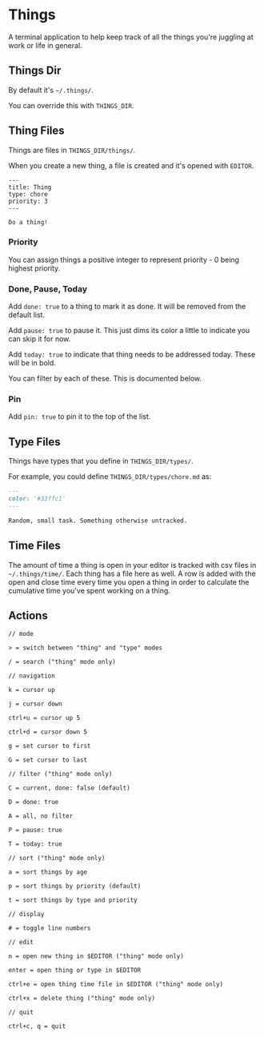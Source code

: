 # Things

A terminal application to help keep track of all the things you're juggling at
work or life in general.

## Things Dir

By default it's `~/.things/`.

You can override this with `THINGS_DIR`.

## Thing Files

Things are files in `THINGS_DIR/things/`.

When you create a new thing, a file is created and it's opened with `EDITOR`.

```
---
title: Thing
type: chore
priority: 3
---

Do a thing!
```

### Priority

You can assign things a positive integer to represent priority - 0 being highest
priority.

### Done, Pause, Today

Add `done: true` to a thing to mark it as done. It will be removed from the
default list.

Add `pause: true` to pause it. This just dims its color a little to indicate you
can skip it for now.

Add `today: true` to indicate that thing needs to be addressed today. These will
be in bold.

You can filter by each of these. This is documented below.

### Pin

Add `pin: true` to pin it to the top of the list.

## Type Files

Things have types that you define in `THINGS_DIR/types/`.

For example, you could define `THINGS_DIR/types/chore.md` as:

```markdown
---
color: '#33ffc1'
---

Random, small task. Something otherwise untracked.
```

## Time Files

The amount of time a thing is open in your editor is tracked with csv files in
`~/.things/time/`. Each thing has a file here as well. A row is added with the
open and close time every time you open a thing in order to calculate the
cumulative time you've spent working on a thing.

## Actions

```
// mode

> = switch between "thing" and "type" modes

/ = search ("thing" mode only)

// navigation

k = cursor up

j = cursor down

ctrl+u = cursor up 5

ctrl+d = cursor down 5

g = set cursor to first

G = set cursor to last

// filter ("thing" mode only)

C = current, done: false (default)

D = done: true

A = all, no filter

P = pause: true

T = today: true

// sort ("thing" mode only)

a = sort things by age

p = sort things by priority (default)

t = sort things by type and priority

// display

# = toggle line numbers

// edit

n = open new thing in $EDITOR ("thing" mode only)

enter = open thing or type in $EDITOR

ctrl+e = open thing time file in $EDITOR ("thing" mode only)

ctrl+x = delete thing ("thing" mode only)

// quit

ctrl+c, q = quit
```
